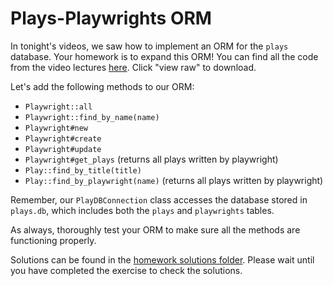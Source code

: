 # Plays-Playwrights ORM

In tonight's videos, we saw how to implement an ORM for the `plays` database.  Your homework is to expand this ORM!  You can find all the code from the video lectures [here][plays-demo].  Click "view raw" to download.  

Let's add the following methods to our ORM:
  * `Playwright::all`
  * `Playwright::find_by_name(name)`
  * `Playwright#new`
  * `Playwright#create`
  * `Playwright#update`
  * `Playwright#get_plays` (returns all plays written by playwright)
  * `Play::find_by_title(title)`
  * `Play::find_by_playwright(name)` (returns all plays written by playwright)

Remember, our `PlayDBConnection` class accesses the database stored in `plays.db`, which includes both the `plays` and `playwrights` tables.

As always, thoroughly test your ORM to make sure all the methods are functioning properly.  

Solutions can be found in the [homework solutions folder][hw-solutions].  Please wait until you have completed the exercise to check the solutions.  

[plays-demo]: plays_demo.zip
[hw-solutions]: ../solutions
